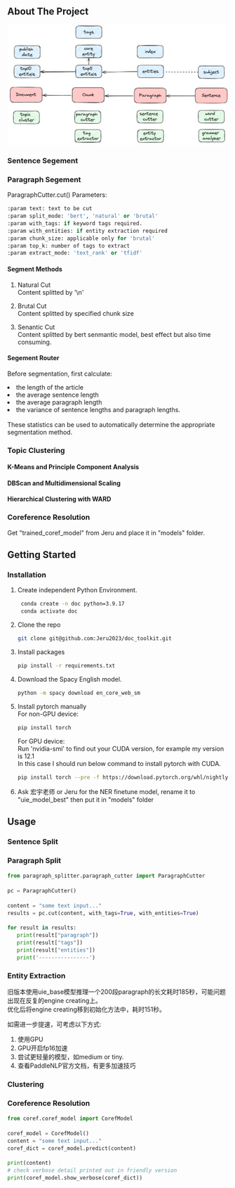 <!-- ABOUT THE PROJECT -->
## About The Project
<img src="images/layers.png">

### Sentence Segement

### Paragraph Segement
ParagraphCutter.cut() Parameters:<br>
```Python  
:param text: text to be cut
:param split_mode: 'bert', 'natural' or 'brutal'
:param with_tags: if keyword tags required.
:param with_entities: if entity extraction required
:param chunk_size: applicable only for 'brutal'
:param top_k: number of tags to extract
:param extract_mode: 'text_rank' or 'tfidf'
```

#### Segment Methods
1. Natural Cut<br>
   Content splitted by '\n'
   
3. Brutal Cut<br>
   Content splitted by specified chunk size
   
5. Senantic Cut<br>
   Content splitted by bert senmantic model, best effect but also time consuming.

#### Segement Router
Before segmentation, first calculate:<br>
<li>the length of the article</li>
<li>the average sentence length</li>
<li>the average paragraph length</li>
<li>the variance of sentence lengths and paragraph lengths. </li>
<br>
These statistics can be used to automatically determine the appropriate segmentation method.

### Topic Clustering
#### K-Means and Principle Component Analysis
#### DBScan and Multidimensional Scaling
#### Hierarchical Clustering with WARD

### Coreference Resolution
Get "trained_coref_model" from Jeru and place it in "models" folder.

<!-- GETTING STARTED -->
## Getting Started

### Installation

1. Create independent Python Environment.
   ```sh    
    conda create -n doc python=3.9.17
    conda activate doc
   ```
2. Clone the repo
   ```sh
   git clone git@github.com:Jeru2023/doc_toolkit.git
   ```
3. Install packages
   ```sh
   pip install -r requirements.txt
   ```
4. Download the Spacy English model.
   ```sh
   python -m spacy download en_core_web_sm
   ```
5. Install pytorch manually<br>
   For non-GPU device:
   ```sh
   pip install torch
   ```

   For GPU device:<br>
   Run 'nvidia-smi' to find out your CUDA version, for example my version is 12.1<br>
   In this case I should run below command to install pytorch with CUDA.
   ```sh
   pip install torch --pre -f https://download.pytorch.org/whl/nightly/cu121/torch_nightly.html
   ```
6. Ask 宏宇老师 or Jeru for the NER finetune model, rename it to "uie_model_best" then put it in "models" folder

## Usage
### Sentence Split

### Paragraph Split

```python
from paragraph_splitter.paragraph_cutter import ParagraphCutter

pc = ParagraphCutter()

content = "some text input..."
results = pc.cut(content, with_tags=True, with_entities=True)

for result in results:
   print(result["paragraph"])
   print(result["tags"])
   print(result["entities"])
   print('----------------')
```
### Entity Extraction
旧版本使用uie_base模型推理一个200段paragraph的长文耗时185秒，可能问题出现在反复的engine creating上。<br>
优化后将engine creating移到初始化方法中，耗时151秒。<br>

如需进一步提速，可考虑以下方式:<br>
1. 使用GPU<br>
2. GPU开启fp16加速<br>
3. 尝试更轻量的模型，如medium or tiny.<br>
4. 查看PaddleNLP官方文档，有更多加速技巧<br>

### Clustering

### Coreference Resolution
```python
from coref.coref_model import CorefModel

coref_model = CorefModel()
content = "some text input..."
coref_dict = coref_model.predict(content)

print(content)
# check verbose detail printed out in friendly version
print(coref_model.show_verbose(coref_dict))
```
